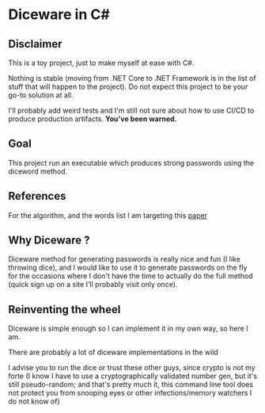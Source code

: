 # Diceware in C#

## Disclaimer
This is a toy project, just to make myself at ease with C#.

Nothing is stable (moving from .NET Core to .NET Framework is in the list of stuff that will happen to the project). Do not expect this project to be your go-to solution at all.

I'll probably add weird tests and I'm still not sure about how to use CI/CD to produce production artifacts. **You've been warned.**

## Goal

This project run an executable which produces strong passwords using the diceword method.

## References

For the algorithm, and the words list I am targeting this [paper](http://weber.fi.eu.org/index.shtml.en#projects)

## Why Diceware ?

Diceware method for generating passwords is really nice and fun (I like
throwing dice), and I would like to use it to generate passwords on the fly for
the occasions where I don't have the time to actually do the full method (quick
sign up on a site I'll probably visit only once).

## Reinventing the wheel

Diceware is simple enough so I can implement it in my own way, so here I am.

There are probably a lot of diceware implementations in the wild

I advise you to run the dice or
trust these other guys, since crypto is not my forte (I know I have to use
a cryptographically validated number gen, but it's still pseudo-random; and that's pretty much it, this command line tool does not
protect you from snooping eyes or other infections/memory watchers I do not
know of)